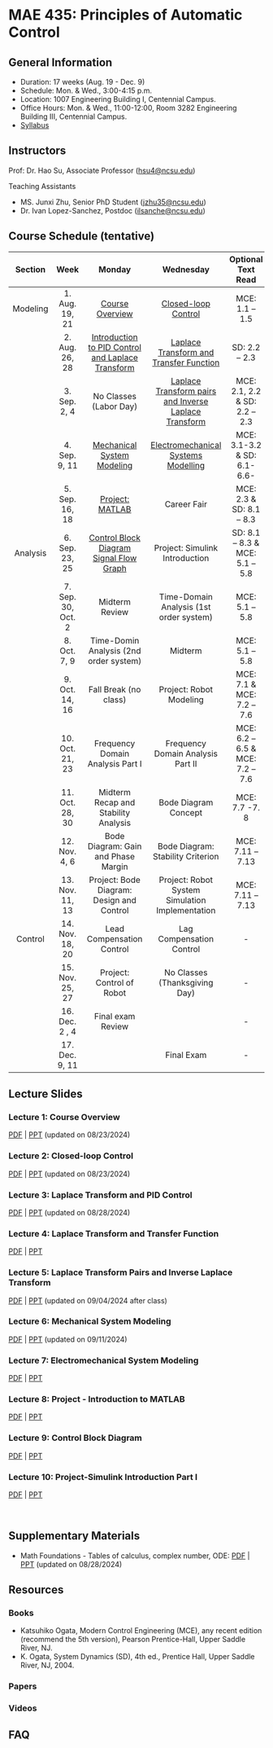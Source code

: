 # MAE 435: Principles of Automatic Control

## General Information

* Duration: 17 weeks (Aug. 19 - Dec. 9)
* Schedule: Mon. & Wed., 3:00-4:15 p.m.
* Location: 1007 Engineering Building I, Centennial Campus.
* Office Hours: Mon. & Wed., 11:00-12:00, Room 3282 Engineering Building III, Centennial Campus.
* [Syllabus](https://www.dropbox.com/scl/fi/pltajoibr86bn71zab0ji/MAE-435-Syllabus-Fall-2024.pdf?rlkey=s23ix5brw4lgqqallbpyvhq7f&dl=0)

## Instructors

Prof: Dr. Hao Su, Associate Professor (hsu4@ncsu.edu)

Teaching Assistants
* MS. Junxi Zhu, Senior PhD Student (jzhu35@ncsu.edu)
* Dr. Ivan Lopez-Sanchez, Postdoc (ilsanche@ncsu.edu)

## Course Schedule (tentative)

|    Section      |            Week           |                           Monday                          |                       Wednesday                     |            Optional   Text Read          |
|:---------------:|:-------------------------:|:---------------------------------------------------------:|:---------------------------------------------------:|:----------------------------------------:|
|     Modeling    |       1. Aug. 19, 21      |                      [Course   Overview](#lecture-1-course-overview)                    |     [Closed-loop Control](#lecture-2-closed-loop-control)   |              MCE:   1.1 – 1.5            |
|                 |       2. Aug. 26, 28      |                      [Introduction to PID Control and Laplace Transform](#lecture-3-laplace-transform-and-pid-control)                    |           [Laplace Transform and Transfer Function](#lecture-4-laplace-transform-and-transfer-function)          |              SD:   2.2 – 2.3             |
|                 |        3. Sep. 2, 4       |                  No   Classes (Labor Day)                 |       [Laplace   Transform pairs and Inverse Laplace Transform](#lecture-5-laplace-transform-pairs-and-inverse-laplace-transform)      |      MCE:   2.1, 2.2 & SD: 2.2 – 2.3     |
|                 |        4. Sep. 9, 11      |                [Mechanical System Modeling](#lecture-6-mechanical-system-modeling)               |       [Electromechanical Systems Modelling](#lecture-7-electromechanical-system-modeling)      |       MCE:   3.1-3.2 & SD: 6.1-6.6-      |
|                 |       5. Sep. 16, 18      |         [Project:   MATLAB](#lecture-8-project---introduction-to-matlab)             |      Career Fair      |         MCE:   2.3 & SD: 8.1 – 8.3       |
|     Analysis    |       6. Sep. 23, 25      |          [Control Block Diagram Signal Flow Graph](#lecture-9-Control-Block-Diagram)        |       Project: Simulink Introduction   |      SD:   8.1 – 8.3 & MCE: 5.1 – 5.8    |
|                 |     7. Sep. 30, Oct. 2    |                      Midterm   Review                     |               Time-Domain Analysis (1st order system)             |              MCE:   5.1 – 5.8            |
|                 |        8. Oct. 7, 9       |             Time-Domin Analysis (2nd order system)           |          Midterm        |              MCE:   5.1 – 5.8            |
|                 |       9. Oct. 14, 16      |                  Fall Break (no class)                |             Project: Robot Modeling              |        MCE:   7.1 & MCE: 7.2 – 7.6       |
|                 |       10. Oct. 21, 23     |                   Frequency Domain Analysis Part I | Frequency Domain Analysis Part II        |     MCE:   6.2 – 6.5 & MCE: 7.2 – 7.6    |
|                 |       11. Oct. 28, 30     |            Midterm Recap and Stability Analysis          |          Bode Diagram Concept        |              MCE:   7.7 -7. 8            |
|          |        12. Nov. 4, 6      |             Bode   Diagram: Gain and Phase Margin            |              Bode Diagram: Stability Criterion            |             MCE:   7.11 – 7.13           |
|                 |       13. Nov. 11, 13     |      Project:   Bode Diagram: Design and Control    |              Project: Robot System Simulation Implementation             |             MCE:   7.11 – 7.13           |
|     Control            |       14. Nov. 18, 20     |               Lead Compensation Control             |                  Lag Compensation Control                |                     -                    |
|                 |       15. Nov. 25, 27     |                Project:   Control of Robot              |            No   Classes (Thanksgiving Day)          |                     -                    |
|                 |         16. Dec. 2 , 4      |     Final exam Review    |                                                     |                     -                    |
|                 |         17. Dec. 9, 11       |                                               |                   Final Exam                                  |                     -                    |

## Lecture Slides

### Lecture 1: Course Overview
[PDF](https://www.dropbox.com/scl/fi/wovkvwgidfzk44qimz0ao/Lecture-1-Course-Overview.pdf?rlkey=vz7a1g5ahtoqflyi4bp28bjgz&dl=0) | [PPT](https://www.dropbox.com/scl/fi/2lm4z8cqi8326sa9viuzh/Lecture-1-Course-Overview.pptx?rlkey=eso64qwr3v7xxh7irkywj2c5d&dl=0) (updated on 08/23/2024)

### Lecture 2: Closed-loop Control 

[PDF](https://www.dropbox.com/scl/fi/e6lf6tbjkw8wil00zp9uf/Lecture-2-Closed-loop-Control.pdf?rlkey=co5usxwb3n2kq612tipmajz7g&dl=0) | [PPT](https://www.dropbox.com/scl/fi/gv4boo1670bkrxeh0dsv8/Lecture-2-Closed-loop-Control.pptx?rlkey=wxzq9wntitswsqv5xzkfhq7x1&dl=0) (updated on 08/23/2024)

### Lecture 3: Laplace Transform and PID Control

[PDF](https://www.dropbox.com/scl/fi/kd1klqdel4jevlescwnqf/Lecture-3-Laplace-Transform-and-PID-Control.pdf?rlkey=34j2hf05t0g8qo7j740bibi16&dl=0) | [PPT](https://www.dropbox.com/scl/fi/9i5pwqnbtv4ctz98rx77n/Lecture-3-Laplace-Transform-and-PID-Control.pptx?rlkey=016r0hxkk0cms2kx4bqhnlnea&dl=0) (updated on 08/28/2024)

### Lecture 4: Laplace Transform and Transfer Function

[PDF](https://www.dropbox.com/scl/fi/ekh54uvee6rso10u64ail/Lecture-4-Laplace-Transform-and-Transfer-Function.pdf?rlkey=7scg1rb4uwiod13p8f21twix7&dl=0) | [PPT](https://www.dropbox.com/scl/fi/1qs98b3uxg4theqi65mg5/Lecture-4-Laplace-Transform-and-Transfer-Function.pptx?rlkey=2iwmu3dfihbqcigrgiahn2s7c&dl=0)

### Lecture 5: Laplace Transform Pairs and Inverse Laplace Transform

[PDF](https://www.dropbox.com/scl/fi/25goediymcnec3xz9kwsh/Lecture-5-Laplace-Transform-Pairs-and-Inverse-Laplace-Transform.pdf?rlkey=1iwt2uxx8sb3mwesi0dg1dgrb&dl=0) | [PPT](https://www.dropbox.com/scl/fi/z9givuxo4zv75ym0iuxue/Lecture-5-Laplace-Transform-Pairs-and-Inverse-Laplace-Transform.pptx?rlkey=3h14at91wj4k90khfv9rzxeqb&dl=0) (updated on 09/04/2024 after class)

### Lecture 6: Mechanical System Modeling

[PDF](https://www.dropbox.com/scl/fi/tf1oqfojvexrag0aewnum/Lecture-6-Mechanical-System-Modeling.pdf?rlkey=fkog44evjd9gxglajvgu45nmo&dl=0) | [PPT](https://www.dropbox.com/scl/fi/8p6gdt41v70vd8i4q8fdu/Lecture-6-Mechanical-System-Modeling.pptx?rlkey=nrq0a6hsj75yx67a7ffbm3fu3&dl=0) (updated on 09/11/2024)

### Lecture 7: Electromechanical System Modeling

[PDF](https://www.dropbox.com/scl/fi/4xby05l1lj1jvc0yf63g0/Lecture-7-Electromechanical-System-Modeling.pdf?rlkey=jtnjnvif3j25y6nqpzg8h3wno&dl=0) | [PPT](https://www.dropbox.com/scl/fi/k4tkeb182nwu7mbzfanhn/Lecture-7-Electromechanical-System-Modeling.pptx?rlkey=xa3dwv38f5kho267kwj0tg5in&dl=0)

### Lecture 8: Project - Introduction to MATLAB

[PDF](https://www.dropbox.com/scl/fi/42fs0ogumnzbnhqne23zn/Lecture-8-Project-Introduction-to-Matlab.pdf?rlkey=gah24zh8zskwrwbt1mq7y0e0q&dl=0) | [PPT](https://www.dropbox.com/scl/fi/d9wxgbdinw3gm8r3z8lh3/Lecture-8-Project-Introduction-to-Matlab.pptx?rlkey=sqb6a2mli8ezeioctezue6j8k&dl=0)

### Lecture 9: Control Block Diagram

[PDF](https://www.dropbox.com/scl/fi/pgztwc3xocjfo3kt47a77/Lecture-9-Control-Block-Diagram.pdf?rlkey=2g71cvxhhe5u6uyx6jv43119l&dl=0) | [PPT](https://www.dropbox.com/scl/fi/r6hi5xcnmbr5gy23c9mx3/Lecture-9-Control-Block-Diagram.pptx?rlkey=uaegejj5kkn8a6s0ogs58850f&dl=0)

### Lecture 10: Project-Simulink Introduction Part I

[PDF](https://www.dropbox.com/scl/fi/dyx7wue3wimjaro483did/Lecture-10-Project-Simulink-Introduction-Part-I-Sainan-is-working-on-it.pdf?rlkey=8psy1fscnms73wd013tnlvoen&dl=0) | [PPT](https://www.dropbox.com/scl/fi/y8j8gzuwirttojt33qqeh/Lecture-10-Project-Simulink-Introduction-Part-I-Sainan-is-working-on-it.pptx?rlkey=v2vv4moxoqvqrtiptw17e8nmd&dl=0)

<br>

## Supplementary Materials

* Math Foundations - Tables of calculus, complex number, ODE: [PDF](https://www.dropbox.com/scl/fi/gkygsq1mhyw52tymibwe4/Math-Foundations-Tables-of-calculus-complex-number-ODE.pdf?rlkey=ygjmxdt3lcvxdgnutqk10fptn&dl=0) | [PPT](https://www.dropbox.com/scl/fi/76ehrk8rfkocxdcbsyqn2/Math-Foundations-Tables-of-calculus-complex-number-ODE.pptx?rlkey=t5gqnn4iob37zdakzkjyykee3&dl=0) (updated on 08/28/2024)

## Resources

### Books
* Katsuhiko Ogata, Modern Control Engineering (MCE), any recent edition (recommend the 5th version), Pearson Prentice-Hall, Upper Saddle River, NJ.
* K. Ogata, System Dynamics (SD), 4th ed., Prentice Hall, Upper Saddle River, NJ, 2004.
### Papers

### Videos

## FAQ
